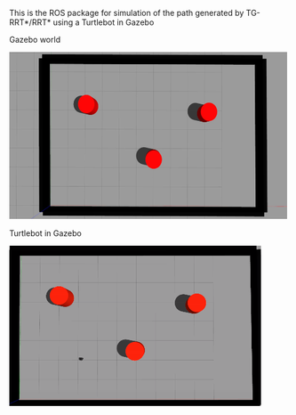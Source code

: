 This is the ROS package for simulation of the path generated by TG-RRT*/RRT* using a Turtlebot in Gazebo

Gazebo world

<img src="https://github.com/saurabhp369/TG-RRT-star/blob/main/visualisation/world.jpg" width = 500 height = 300>

Turtlebot in Gazebo

<img src="https://github.com/saurabhp369/TG-RRT-star/blob/main/visualisation/gazebo.png">
